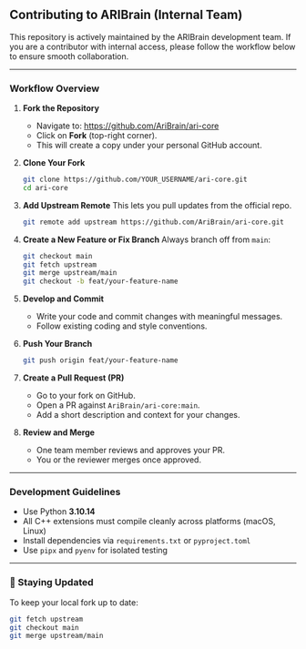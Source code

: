 ## Contributing to ARIBrain (Internal Team)

This repository is actively maintained by the ARIBrain development team. If you are a contributor with internal access, please follow the workflow below to ensure smooth collaboration.

---

### Workflow Overview

1. **Fork the Repository**
   - Navigate to: https://github.com/AriBrain/ari-core
   - Click on **Fork** (top-right corner).
   - This will create a copy under your personal GitHub account.

2. **Clone Your Fork**
   ```bash
   git clone https://github.com/YOUR_USERNAME/ari-core.git
   cd ari-core
   ```

3. **Add Upstream Remote**
   This lets you pull updates from the official repo.
   ```bash
   git remote add upstream https://github.com/AriBrain/ari-core.git
   ```

4. **Create a New Feature or Fix Branch**
   Always branch off from `main`:
   ```bash
   git checkout main
   git fetch upstream
   git merge upstream/main
   git checkout -b feat/your-feature-name
   ```

5. **Develop and Commit**
   - Write your code and commit changes with meaningful messages.
   - Follow existing coding and style conventions.

6. **Push Your Branch**
   ```bash
   git push origin feat/your-feature-name
   ```

7. **Create a Pull Request (PR)**
   - Go to your fork on GitHub.
   - Open a PR against `AriBrain/ari-core:main`.
   - Add a short description and context for your changes.

8. **Review and Merge**
   - One team member reviews and approves your PR.
   - You or the reviewer merges once approved.

---

### Development Guidelines

- Use Python **3.10.14**
- All C++ extensions must compile cleanly across platforms (macOS, Linux)
- Install dependencies via `requirements.txt` or `pyproject.toml`
- Use `pipx` and `pyenv` for isolated testing

---

### 🔄 Staying Updated

To keep your local fork up to date:
```bash
git fetch upstream
git checkout main
git merge upstream/main
```